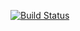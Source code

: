 [![Build Status](https://travis-ci.org/guokeke/myblog.svg?branch=master)](https://travis-ci.org/guokeke/myblog)
